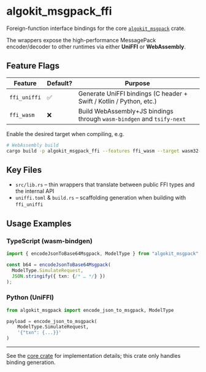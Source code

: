 # algokit_msgpack_ffi

Foreign-function interface bindings for the core [`algokit_msgpack`](../algokit_msgpack/) crate.

The wrappers expose the high-performance MessagePack encoder/decoder to other runtimes via either **UniFFI** or **WebAssembly**.

## Feature Flags

| Feature | Default? | Purpose |
|---------|----------|---------|
| `ffi_uniffi` | ✅ | Generate UniFFI bindings (C header + Swift / Kotlin / Python, etc.) |
| `ffi_wasm`   | ❌ | Build WebAssembly+JS bindings through `wasm-bindgen` and `tsify-next` |

Enable the desired target when compiling, e.g.

```bash
# WebAssembly build
cargo build -p algokit_msgpack_ffi --features ffi_wasm --target wasm32-unknown-unknown
```

## Key Files

- `src/lib.rs` – thin wrappers that translate between public FFI types and the internal API
- `uniffi.toml` & `build.rs` – scaffolding generation when building with `ffi_uniffi`

## Usage Examples

### TypeScript (wasm-bindgen)

```ts
import { encodeJsonToBase64Msgpack, ModelType } from "algokit_msgpack";

const b64 = encodeJsonToBase64Msgpack(
  ModelType.SimulateRequest,
  JSON.stringify({ txn: {/* … */} })
);
```

### Python (UniFFI)

```py
from algokit_msgpack import encode_json_to_msgpack, ModelType

payload = encode_json_to_msgpack(
    ModelType.SimulateRequest,
    '{"txn": {...}}'
)
```

---
See the [core crate](../algokit_msgpack/) for implementation details; this crate only handles binding generation.
